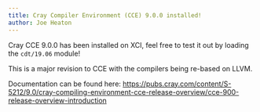 ```yaml
---
title: Cray Compiler Environment (CCE) 9.0.0 installed!
author: Joe Heaton
---
```


Cray CCE 9.0.0 has been installed on XCI, feel free to test it out by loading the `cdt/19.06` module!

This is a major revision to CCE with the compilers being re-based on LLVM.

Documentation can be found here: <https://pubs.cray.com/content/S-5212/9.0/cray-compiling-environment-cce-release-overview/cce-900-release-overview-introduction>
